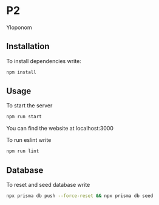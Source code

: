 # P2
Yloponom

## Installation

To install dependencies write:

```bash
npm install
```

## Usage

To start the server

```bash
npm run start
```

You can find the website at localhost:3000

To run eslint write

```bash
npm run lint
```

## Database

To reset and seed database write

```bash
npx prisma db push --force-reset && npx prisma db seed
```
